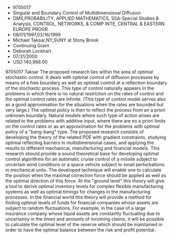 
* 9705017
* Singular and Boundary Control of Multidimensional Diffusion
* DMS,PROBABILITY, APPLIED MATHEMATICS, SSA-Special Studies & Analysis, CONTROL, NETWORKS, & COMP INTE, CENTRAL & EASTERN EUROPE PROGR
* 08/01/1997,03/16/1999
* Michael Taksar,NY,SUNY at Stony Brook
* Continuing Grant
* Deborah Lockhart
* 07/31/2000
* USD 140,988.00

9705017 Taksar The proposed research lies within the area of optimal stochastic
control. It deals with optimal control of diffusion processes by means of a free
boundary as well as optimal control at a reflection boundary of the stochastic
process. This type of control naturally appears in the problems in which there
is no natural restriction on the rates of control and the optimal control rates
are infinite. (This type of control model serves also as a good approximation
for the situations when the rates are bounded but very large.) The optimal
policy is then to reflect the process from an a priori unknown boundary. Natural
models where such type of action arises are related to the problems with
additive input, where there are no a priori limits on the control rates or as an
approximation for the problems with optimal policy of a "bang-bang" type. The
proposed research consists of developing the theory of the related PDE with
gradient constraints, studying optimal reflecting barriers in multidimensional
cases, and applying the results to different mechanical, manufacturing and
financial models. This research should provide a sound theoretical base for
developing optimal control algorithms for an automatic cruise control of a
missile subject to uncertain wind conditions or a space vehicle subject to small
perturbations in mechanical units. The developed technique will enable one to
calculate the position when the maximal correction force should be applied as
well as the optimal direction of this force. At the "ground level" this theory
will give a tool to derive optimal inventory levels for complex flexible
manufacturing systems as well as optimal timings for changes in the
manufacturing processes. In the financial world this theory will provide a
method for finding optimal levels of funds for financial companies whose assets
are subject to random fluctuations. For example, in the case of a large
insurance company whose liquid assets are constantly fluctuating due to
uncertainty in the times and amounts of incoming claims, it will be possible to
calculate the optimal level of the reserve which should be maintained in order
to have the optimal balance between the risk and profit potential.
